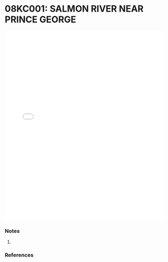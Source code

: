 # 08KC001: SALMON RIVER NEAR PRINCE GEORGE

<iframe src="/_static/stations/08KC001_fdc.html" width="100%" height="600" frameborder="0"></iframe>

### Notes
1. 

### References


